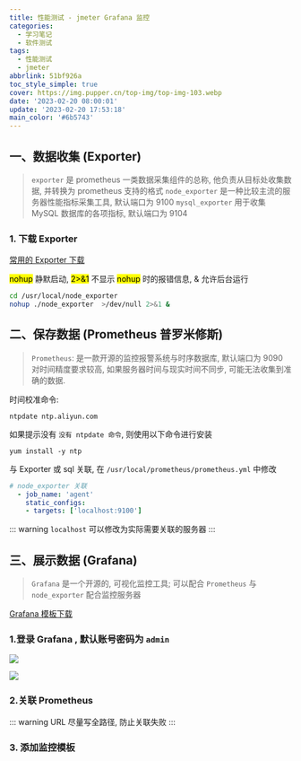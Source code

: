 ```yaml
---
title: 性能测试 - jmeter Grafana 监控
categories:
  - 学习笔记
  - 软件测试
tags:
  - 性能测试
  - jmeter
abbrlink: 51bf926a
toc_style_simple: true
cover: https://img.pupper.cn/top-img/top-img-103.webp
date: '2023-02-20 08:00:01'
update: '2023-02-20 17:53:18'
main_color: '#6b5743'
---
```


## 一、数据收集 (Exporter)

> `exporter` 是 prometheus 一类数据采集组件的总称, 他负责从目标处收集数据, 并转换为 prometheus 支持的格式
> `node_exporter` 是一种比较主流的服务器性能指标采集工具, 默认端口为 9100
> `mysql_exporter` 用于收集 MySQL 数据库的各项指标, 默认端口为 9104

### 1. 下载 Exporter

[常用的 Exporter 下载](https://www.cnblogs.com/momoyan/p/11520755.html)

<mark>nohup</mark> 静默启动, <mark>2>&1</mark> 不显示 <mark>nohup</mark> 时的报错信息, & 允许后台运行

```sh
cd /usr/local/node_exporter
nohup ./node_exporter  >/dev/null 2>&1 &
```

## 二、保存数据 (Prometheus 普罗米修斯)

> `Prometheus`: 是一款开源的监控报警系统与时序数据库, 默认端口为 9090
> 对时间精度要求较高, 如果服务器时间与现实时间不同步, 可能无法收集到准确的数据.

时间校准命令: 
```shell
ntpdate ntp.aliyun.com
```

如果提示没有 `没有 ntpdate 命令`, 则使用以下命令进行安装
```shell
yum install -y ntp
```

与 Exporter 或 sql 关联, 在 `/usr/local/prometheus/prometheus.yml` 中修改
```yaml 
# node_exporter 关联
  - job_name: 'agent'
    static_configs:
    - targets: ['localhost:9100']
```

::: warning
`localhost` 可以修改为实际需要关联的服务器
:::


## 三、展示数据 (Grafana)

> `Grafana` 是一个开源的, 可视化监控工具;
> 可以配合 `Prometheus` 与 `node_exporter` 配合监控服务器

[Grafana 模板下载](https://www.aliyundrive.com/s/s9TB8WonvR4)

### 1.登录 Grafana , 默认账号密码为 `admin` 

![](https://img.pupper.cn/img/20220820165401.png)

![](https://img.pupper.cn/img/20220820165710.png)

### 2.关联 Prometheus

::: warning
URL 尽量写全路径, 防止关联失败
:::


### 3. 添加监控模板

